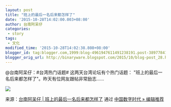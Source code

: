 ```yaml
---
layout: post
title: "班上的最后一名后来都怎样了"
date: '2015-10-28T14:02:00.003+08:00'
author: 台南阿呆仔
categories:
 - story
tags:
 - 文化
modified_time: '2015-10-28T14:02:38.808+08:00'
blogger_id: tag:blogger.com,1999:blog-4961947611491238191.post-3897784169767904590
blogger_orig_url: http://binaryware.blogspot.com/2015/10/blog-post_28.html
---
```


@台南阿呆仔：#台湾热门话题# 这两天台湾论坛有个热门话题：
"班上的最后一名后来都怎样了"。昨天有位网友跟帖非常励志……

![](https://images-blogger-opensocial.googleusercontent.com/gadgets/proxy?url=http%3A%2F%2Fww1.sinaimg.cn%2Fbmiddle%2Fbff7300fgw1er771glmdkj20c82ia48q.jpg&container=blogger&gadget=a&rewriteMime=image%2F*)

来源：[台南阿呆仔 | 班上的最后一名后来都怎样了](http://feedproxy.google.com/~r/chinagfwblog/~3/EXnNKTLJi0Q/) 通过 [中国数字时代 » 编辑推荐](http://pipes.yahoo.com/pipes/pipe.info?_id=4ebbe79f06d4342d785a0cab9913dc0c)
